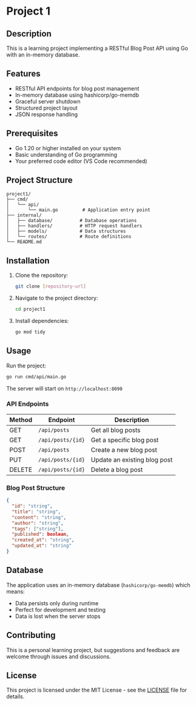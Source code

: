 # Project 1

## Description

This is a learning project implementing a RESTful Blog Post API using Go with an in-memory database.

## Features

- RESTful API endpoints for blog post management
- In-memory database using hashicorp/go-memdb
- Graceful server shutdown
- Structured project layout
- JSON response handling

## Prerequisites

- Go 1.20 or higher installed on your system
- Basic understanding of Go programming
- Your preferred code editor (VS Code recommended)

## Project Structure

```
project1/
├── cmd/
│   └── api/
│       └── main.go         # Application entry point
├── internal/
│   ├── database/          # Database operations
│   ├── handlers/          # HTTP request handlers
│   ├── models/            # Data structures
│   └── routes/            # Route definitions
└── README.md
```

## Installation

1. Clone the repository:
   ```bash
   git clone [repository-url]
   ```
2. Navigate to the project directory:
   ```bash
   cd project1
   ```
3. Install dependencies:
   ```bash
   go mod tidy
   ```

## Usage

Run the project:

```bash
go run cmd/api/main.go
```

The server will start on `http://localhost:8090`

### API Endpoints

| Method | Endpoint          | Description                  |
| ------ | ----------------- | ---------------------------- |
| GET    | `/api/posts`      | Get all blog posts           |
| GET    | `/api/posts/{id}` | Get a specific blog post     |
| POST   | `/api/posts`      | Create a new blog post       |
| PUT    | `/api/posts/{id}` | Update an existing blog post |
| DELETE | `/api/posts/{id}` | Delete a blog post           |

### Blog Post Structure

```json
{
  "id": "string",
  "title": "string",
  "content": "string",
  "author": "string",
  "tags": ["string"],
  "published": boolean,
  "created_at": "string",
  "updated_at": "string"
}
```

## Database

The application uses an in-memory database (`hashicorp/go-memdb`) which means:

- Data persists only during runtime
- Perfect for development and testing
- Data is lost when the server stops

## Contributing

This is a personal learning project, but suggestions and feedback are welcome through issues and discussions.

## License

This project is licensed under the MIT License - see the [LICENSE](LICENSE) file for details.
